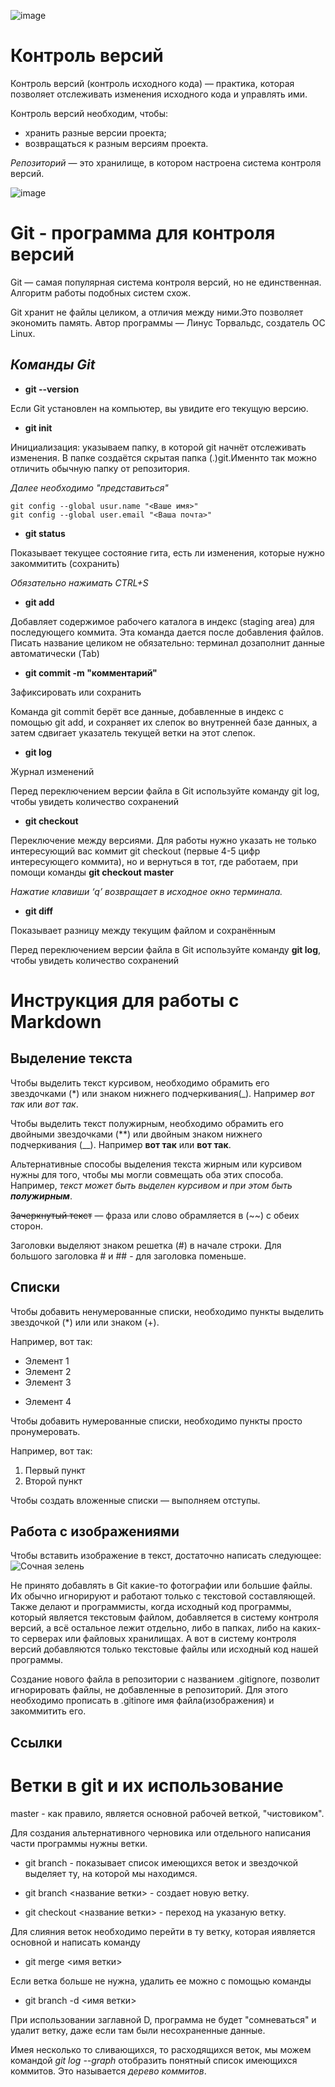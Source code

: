 ![image](https://yourcmc.ru/wiki/images/4/4b/FishVCS.svg)
# Контроль версий
Контроль версий (контроль исходного кода) — практика, которая позволяет отслеживать
изменения исходного кода и управлять ими.

Контроль версий необходим, чтобы:
* хранить разные версии проекта;
* возвращаться к разным версиям проекта.

*Репозиторий* — это хранилище, в котором настроена система контроля версий.

![image](https://guide.quickscrum.com/wp-content/uploads/2018/09/git-guide.png)
# Git - программа для контроля версий

Git — самая популярная система контроля
версий, но не единственная. Алгоритм
работы подобных систем схож.

Git хранит не файлы целиком, а отличия между ними.Это позволяет экономить память. Автор программы — Линус Торвальдс, создатель ОС Linux. 
## *Команды Git*

* **git --version**

Если Git установлен на компьютер, вы увидите его текущую версию.

*  **git init**

Инициализация: указываем папку, в которой
git начнёт отслеживать изменения. В папке создаётся скрытая папка (.)git.Именнто так можно отличить обычную папку от репозитория.

*Далее необходимо "представиться"*

    git config --global usur.name "<Ваше имя>"
    git config --global user.email "<Ваша почта>"

*  **git status**

Показывает текущее состояние гита, есть ли изменения, которые нужно закоммитить
(сохранить) 

*Обязательно нажимать CTRL+S*

* **git add**

Добавляет содержимое рабочего каталога 
в индекс (staging area) для последующего коммита. Эта команда дается после добавления
файлов. Писать название целиком не обязательно: терминал дозаполнит данные автоматически (Tab)

* **git commit -m "комментарий"**

Зафиксировать или сохранить

Команда git commit берёт все данные, добавленные в индекс с помощью git add, и сохраняет их
слепок во внутренней базе данных, а затем сдвигает указатель текущей ветки на этот слепок.

* **git log**

Журнал изменений

Перед переключением версии файла в Git
используйте команду git log, чтобы увидеть
количество сохранений

*  **git checkout**

Переключение между версиями. Для работы нужно указать не только интересующий вас коммит git checkout (первые 4-5 цифр интересующего коммита), но и вернуться в тот, где работаем, при помощи команды **git checkout master**

*Нажатие клавиши ‘q’ возвращает в исходное окно терминала.*

* **git diff**

Показывает разницу между текущим файлом
и сохранённым

Перед переключением версии файла в Git
используйте команду **git log**, чтобы увидеть
количество сохранений

# Инструкция для работы с Markdown

## Выделение текста

Чтобы выделить текст курсивом, необходимо обрамить его звездочками (*) или знаком нижнего подчеркивания(_). Например *вот так* или _вот так_.

Чтобы выделить текст полужирным, необходимо обрамить его двойными звездочками (**) или двойным знаком нижнего подчеркивания (__). Например **вот так** или __вот так__.

Альтернативные способы выделения текста жирным или курсивом нужны для того, чтобы мы могли совмещать оба этих способа. Например, _текст может быть выделен курсивом и при этом быть **полужирным**_.

~~Зачеркнутый текст~~  —  фраза или слово обрамляется в (~~) с обеих сторон.

Заголовки выделяют знаком решетка (#) в начале строки. Для большого заголовка # и ## - для заголовка поменьше.

## Списки

Чтобы добавить ненумерованные списки, необходимо пункты выделить звездочкой (*) или или знаком (+).

Например, вот так:
* Элемент 1
* Элемент 2
* Элемент 3
+ Элемент 4

Чтобы добавить нумерованные списки, необходимо пункты просто пронумеровать.

Например, вот так:
1. Первый пункт
2. Второй пункт

Чтобы создать вложенные списки — выполняем отступы.
## Работа с изображениями

Чтобы вставить изображение в текст, достаточно написать следующее:
![Сочная зелень](IMG_20170509_154217.jpg)

Не принято добавлять в Git какие-то фотографии или большие файлы. Их обычно игнорируют и работают только с текстовой составляющей. Также делают и программисты, когда исходный код программы, который является текстовым
файлом, добавляется в систему контроля версий, а всё остальное лежит отдельно, либо в папках, либо на каких-то серверах или файловых хранилищах. А вот в систему контроля версий добавляются только текстовые файлы или исходный код нашей программы.

Создание нового файла в репозитории с названием .gitignore, позволит игнорировать файлы, не добавленные в репозиторий. Для этого необходимо прописать в .gitinore  имя файла(изображения) и закоммитить его.

## Ссылки
# Ветки в git и их использование

master - как правило, является основной рабочей веткой, "чистовиком".

Для создания альтернативного черновика или отдельного написания части программы нужны ветки.

* git branch  - показывает список имеющихся веток и звездочкой выделяет ту, на которой мы находимся.

* git branch <название ветки> - создает новую ветку.

* git checkout <название ветки> - переход на указаную ветку.

Для слияния веток необходимо перейти в ту ветку, которая иявляется основной и написать команду  
* git merge <имя ветки>

Если ветка больше не нужна, удалить ее можно с помощью команды 
* git branch -d <имя ветки>

При использовании заглавной D, программа не будет "сомневаться" и удалит ветку, даже если там были несохраненные данные.

Имея несколько то сливающихся, то расходящихся веток, мы можем командой *git log --graph* отобразить понятный список имеющихся коммитов. Это называется *дерево коммитов*. 

















